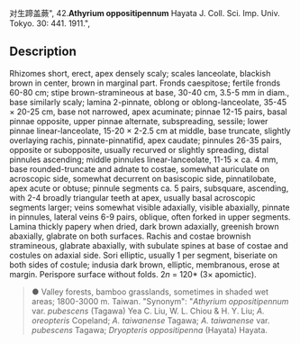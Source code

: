 对生蹄盖蕨",
42.**Athyrium oppositipennum** Hayata J. Coll. Sci. Imp. Univ. Tokyo. 30: 441. 1911.",

## Description
Rhizomes short, erect, apex densely scaly; scales lanceolate, blackish brown in center, brown in marginal part. Fronds caespitose; fertile fronds 60-80 cm; stipe brown-stramineous at base, 30-40 cm, 3.5-5 mm in diam., base similarly scaly; lamina 2-pinnate, oblong or oblong-lanceolate, 35-45 × 20-25 cm, base not narrowed, apex acuminate; pinnae 12-15 pairs, basal pinnae opposite, upper pinnae alternate, subspreading, sessile; lower pinnae linear-lanceolate, 15-20 × 2-2.5 cm at middle, base truncate, slightly overlaying rachis, pinnate-pinnatifid, apex caudate; pinnules 26-35 pairs, opposite or subopposite, usually recurved or slightly spreading, distal pinnules ascending; middle pinnules linear-lanceolate, 11-15 × ca. 4 mm, base rounded-truncate and adnate to costae, somewhat auriculate on acroscopic side, somewhat decurrent on basiscopic side, pinnatilobate, apex acute or obtuse; pinnule segments ca. 5 pairs, subsquare, ascending, with 2-4 broadly triangular teeth at apex, usually basal acroscopic segments larger; veins somewhat visible adaxially, visible abaxially, pinnate in pinnules, lateral veins 6-9 pairs, oblique, often forked in upper segments. Lamina thickly papery when dried, dark brown adaxially, greenish brown abaxially, glabrate on both surfaces. Rachis and costae brownish stramineous, glabrate abaxially, with subulate spines at base of costae and costules on adaxial side. Sori elliptic, usually 1 per segment, biseriate on both sides of costule; indusia dark brown, elliptic, membranous, erose at margin. Perispore surface without folds. 2*n* = 120* (3× apomictic).

> ● Valley forests, bamboo grasslands, sometimes in shaded wet areas; 1800-3000 m. Taiwan.
  "Synonym": "*Athyrium oppositipennum* var. *pubescens* (Tagawa) Yea C. Liu, W. L. Chiou &amp; H. Y. Liu; *A. oreopteris* Copeland; *A. taiwanense* Tagawa; *A. taiwanense* var. *pubescens* Tagawa; *Dryopteris oppositipenna* (Hayata) Hayata.
